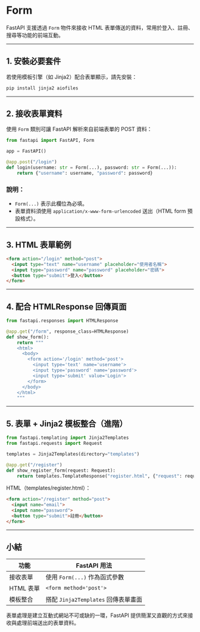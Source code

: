 # Form

FastAPI 支援透過 `Form` 物件來接收 HTML 表單傳送的資料，常用於登入、註冊、搜尋等功能的前端互動。

---

## 1. 安裝必要套件

若使用模板引擎（如 Jinja2）配合表單顯示，請先安裝：

```bash
pip install jinja2 aiofiles
```

---

## 2. 接收表單資料

使用 `Form` 類別可讓 FastAPI 解析來自前端表單的 POST 資料：

```python
from fastapi import FastAPI, Form

app = FastAPI()

@app.post("/login")
def login(username: str = Form(...), password: str = Form(...)):
    return {"username": username, "password": password}
```

### 說明：

* `Form(...)` 表示此欄位為必填。
* 表單資料須使用 `application/x-www-form-urlencoded` 送出（HTML form 預設格式）。

---

## 3. HTML 表單範例

```html
<form action="/login" method="post">
  <input type="text" name="username" placeholder="使用者名稱">
  <input type="password" name="password" placeholder="密碼">
  <button type="submit">登入</button>
</form>
```

---

## 4. 配合 HTMLResponse 回傳頁面

```python
from fastapi.responses import HTMLResponse

@app.get("/form", response_class=HTMLResponse)
def show_form():
    return """
    <html>
      <body>
        <form action='/login' method='post'>
          <input type='text' name='username'>
          <input type='password' name='password'>
          <input type='submit' value='Login'>
        </form>
      </body>
    </html>
    """
```

---

## 5. 表單 + Jinja2 模板整合（進階）

```python
from fastapi.templating import Jinja2Templates
from fastapi.requests import Request

templates = Jinja2Templates(directory="templates")

@app.get("/register")
def show_register_form(request: Request):
    return templates.TemplateResponse("register.html", {"request": request})
```

HTML（templates/register.html）：

```html
<form action="/register" method="post">
  <input name="email">
  <input name="password">
  <button type="submit">註冊</button>
</form>
```

---

## 小結

| 功能      | FastAPI 用法                  |
| ------- | --------------------------- |
| 接收表單    | 使用 `Form(...)` 作為函式參數       |
| HTML 表單 | `<form method='post'>`      |
| 模板整合    | 搭配 `Jinja2Templates` 回傳表單畫面 |

表單處理是建立互動式網站不可或缺的一環，FastAPI 提供簡潔又直觀的方式來接收與處理前端送出的表單資料。
